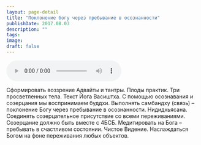 ```yaml
---
layout: page-detail
title: "Поклонение богу через пребывание в осознанности"
publishDate: 2017.08.03
description: ""
tags:
image:
draft: false
---
```


<audio title="2017.08.03 - Поклонение богу через пребывание в осознанности.mp3" src="/upload/iblock/751/751017784ac074c2dbf3c83f14667580.mp3" controls=""></audio>

 Сформировать воззрение Адвайты и тантры. Плоды практик. Три просветленных тела. Текст Йога Васиштха. С помощью осознавания и созерцания мы воспринимаем буддхи. Выполнять самбандху (связь) – поклонение Богу через пребывание в осознанности. Нидидхьясана. Соединять созерцательное присутствие со всеми переживаниями. Созерцание должно быть вместе с 4БСБ. Медитировать на Бога – пребывать в счастливом состоянии. Чистое Видение. Наслаждаться Богом на фоне переживания любых объектов. 

  
